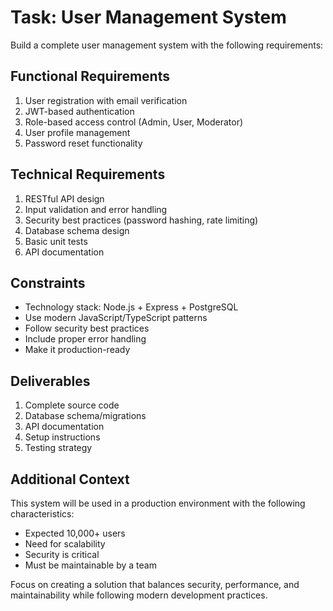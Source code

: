 # Task: User Management System

Build a complete user management system with the following requirements:

## Functional Requirements
1. User registration with email verification
2. JWT-based authentication
3. Role-based access control (Admin, User, Moderator)
4. User profile management
5. Password reset functionality

## Technical Requirements
1. RESTful API design
2. Input validation and error handling
3. Security best practices (password hashing, rate limiting)
4. Database schema design
5. Basic unit tests
6. API documentation

## Constraints
- Technology stack: Node.js + Express + PostgreSQL
- Use modern JavaScript/TypeScript patterns
- Follow security best practices
- Include proper error handling
- Make it production-ready

## Deliverables
1. Complete source code
2. Database schema/migrations
3. API documentation
4. Setup instructions
5. Testing strategy

## Additional Context
This system will be used in a production environment with the following characteristics:
- Expected 10,000+ users
- Need for scalability
- Security is critical
- Must be maintainable by a team

Focus on creating a solution that balances security, performance, and maintainability while following modern development practices.